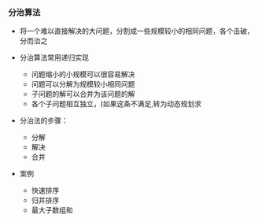### 分治算法
* 将一个难以直接解决的大问题，分割成一些规模较小的相同问题，各个击破，分而治之
* 分治算法常用递归实现
	* 问题缩小的小规模可以很容易解决
	* 问题可以分解为规模较小相同问题
	* 子问题的解可以合并为该问题的解
	* 各个子问题相互独立，(如果这条不满足,转为动态规划求
* 分治法的步骤：
	* 分解
	* 解决
	* 合并

* 案例
	* 快速排序
	* 归并排序
	* 最大子数组和